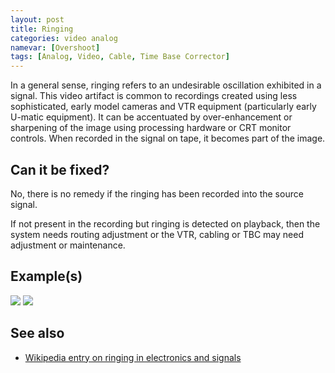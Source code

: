 ```yaml
---
layout: post
title: Ringing
categories: video analog
namevar: [Overshoot]
tags: [Analog, Video, Cable, Time Base Corrector]
---
```


In a general sense, ringing refers to an undesirable oscillation exhibited in a signal. This video artifact is common to recordings created using less sophisticated, early model cameras and VTR equipment (particularly early U-matic equipment). It can be accentuated by over-enhancement or sharpening of the image using processing hardware or CRT monitor controls. When recorded in the signal on tape, it becomes part of the image.

## Can it be fixed?

No, there is no remedy if the ringing has been recorded into the source signal.

If not present in the recording but ringing is detected on playback, then the system needs routing adjustment or the VTR, cabling or TBC may need adjustment or maintenance.

## Example(s)

<img src="{{ site.baseurl }}/images/Ringing1_Flat.jpg">
<img src="{{ site.baseurl }}/images/Ringing2_Flat.jpg">

## See also

* [Wikipedia entry on ringing in electronics and signals](http://en.wikipedia.org/wiki/Ringing_(signal))
